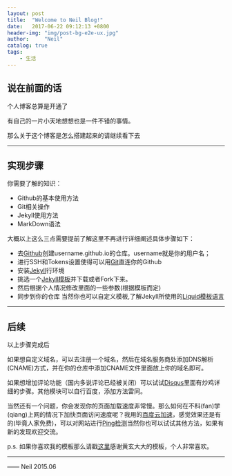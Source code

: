 ```yaml
---
layout: post
title:  "Welcome to Neil Blog!"
date:   2017-06-22 09:12:13 +0800
header-img: "img/post-bg-e2e-ux.jpg"
author:     "Neil"
catalog: true
tags:
    - 生活
---  
```

## 说在前面的话  

个人博客总算是开通了

有自己的一片小天地想想也是一件不错的事情。

那么关于这个博客是怎么搭建起来的请继续看下去

---
## 实现步骤
你需要了解的知识：

- Github的基本使用方法
- Git相关操作
- Jekyll使用方法
- MarkDown语法

大概以上这么三点需要提前了解这里不再进行详细阐述具体步骤如下：
- 去[Github](https://github.com/)创建username.github.io的仓库。username就是你的用户名；
- 进行SSH和Tokens设置使得可以用[Git](https://git-scm.com/)直连你的Github
- 安装[Jekyll](http://jekyll.com.cn/)行环境
- 挑选一个[Jekyll模板](http://jekyllthemes.org/)并下载或者Fork下来。
- 然后根据个人情况修改里面的一些参数(根据模板而定)
- 同步到你的仓库
当然你也可以自定义模板,了解Jekyll所使用的[Liquid模板语言](http://jekyll.com.cn/docs/templates/)  

---
## 后续
以上步骤完成后

如果想自定义域名，可以去注册一个域名，然后在域名服务商处添加DNS解析(CNAME)方式，并在你的仓库中添加CNAME文件里面放上你的域名即可。

如果想增加评论功能（国内多说评论已经被关闭）可以试试[Disqus](https://blog.disqus.com/)里面有炒鸡详细的步骤。其他模块可以自行百度，添加方法雷同。

当然还有一个问题，你会发现你的页面加载速度非常慢。那么如何在不科(fan)学(qiang)上网的情况下加快页面访问速度呢？我用的[百度云加速](https://su.baidu.com/)，感觉效果还是有的(毕竟人家免费)，可以对网站进行[Ping检测](http://ping.chinaz.com/)当然你也可以试试其他方法，如果有新的发现欢迎交流。



p.s. 如果你喜欢我的模板那么请戳[这里](https://github.com/Huxpro/huxpro.github.io)感谢黄玄大大的模板，个人非常喜欢。

---
—— Neil 2015.06